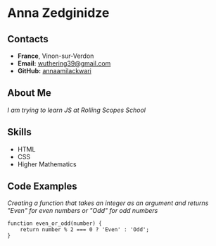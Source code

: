 # Anna Zedginidze
## Contacts 
* **France**, Vinon-sur-Verdon
* **Email:** wuthering39@gmail.com
* **GitHub:** [annaamilackwari](https://github.com/AnnaAmilackwari "Zedginidze Anna GitHub")

## About Me
_I am trying to learn JS at Rolling Scopes School_

## Skills
- HTML
- CSS
- Higher Mathematics

## Code Examples
_Creating a function that takes an integer as an argument and returns "Even" for even numbers or "Odd" for odd numbers_

```
function even_or_odd(number) {
    return number % 2 === 0 ? 'Even' : 'Odd';
}

```

